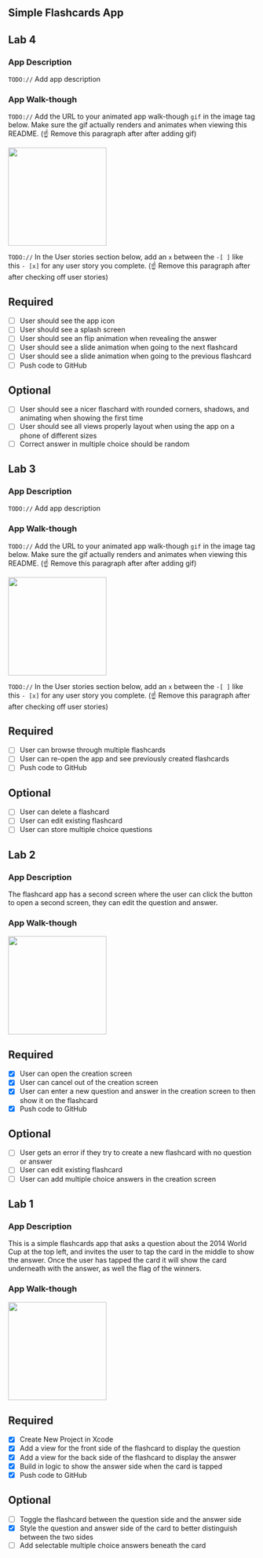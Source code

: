 ## Simple Flashcards App

## Lab 4

### App Description
`TODO://` Add app description

### App Walk-though
`TODO://` Add the URL to your animated app walk-though `gif` in the image tag below. Make sure the gif actually renders and animates when viewing this README. (☝️ Remove this paragraph after after adding gif)

<img src="YOUR_GIF_URL_HERE" width=200><br>

`TODO://` In the User stories section below, add an `x` between the `-[ ]` like this `- [x]` for any user story you complete. (☝️ Remove this paragraph after after checking off user stories)

## Required
- [ ] User should see the app icon 
- [ ] User should see a splash screen
- [ ] User should see an flip animation when revealing the answer
- [ ] User should see a slide animation when going to the next flashcard
- [ ] User should see a slide animation when going to the previous flashcard
- [ ] Push code to GitHub
## Optional
- [ ] User should see a nicer flaschard with rounded corners, shadows, and animating when showing the first time
- [ ] User should see all views properly layout when using the app on a phone of different sizes
- [ ] Correct answer in multiple choice should be random

## Lab 3

### App Description
`TODO://` Add app description

### App Walk-though
`TODO://` Add the URL to your animated app walk-though `gif` in the image tag below. Make sure the gif actually renders and animates when viewing this README. (☝️ Remove this paragraph after after adding gif)

<img src="YOUR_GIF_URL_HERE" width=200><br>

`TODO://` In the User stories section below, add an `x` between the `-[ ]` like this `- [x]` for any user story you complete. (☝️ Remove this paragraph after after checking off user stories)

## Required
- [ ] User can browse through multiple flashcards
- [ ] User can re-open the app and see previously created flashcards
- [ ] Push code to GitHub
## Optional
- [ ] User can delete a flashcard
- [ ] User can edit existing flashcard
- [ ] User can store multiple choice questions

## Lab 2

### App Description
The flashcard app has a second screen where the user can click the button to open a second screen, they can edit the question and answer.

### App Walk-though
<img src="https://imgur.com/gallery/lTeDNdZ.gif" width=200><br>

## Required
- [x] User can open the creation screen
- [x] User can cancel out of the creation screen
- [x] User can enter a new question and answer in the creation screen to then show it on the flashcard
- [x] Push code to GitHub
## Optional
- [ ] User gets an error if they try to create a new flashcard with no question or answer
- [ ] User can edit existing flashcard
- [ ] User can add multiple choice answers in the creation screen

## Lab 1

### App Description
This is a simple flashcards app that asks a question about the 2014 World Cup at the top left, and invites the user to tap the card in the middle to show the answer. Once the user has tapped the card it will show the card underneath with the answer, as well the flag of the winners. 

### App Walk-though
<img src="https://imgur.com/VlrbpGq.gif" width=200><br>

## Required
- [x] Create New Project in Xcode
- [x] Add a view for the front side of the flashcard to display the question
- [x] Add a view for the back side of the flashcard to display the answer
- [x] Build in logic to show the answer side when the card is tapped
- [x] Push code to GitHub
## Optional
- [ ] Toggle the flashcard between the question side and the answer side
- [x] Style the question and answer side of the card to better distinguish between the two sides
- [ ] Add selectable multiple choice answers beneath the card
